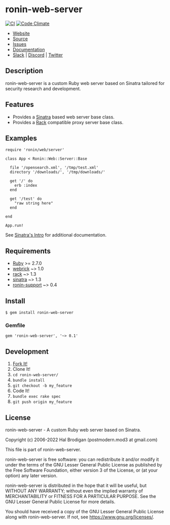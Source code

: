 # ronin-web-server

[![CI](https://github.com/ronin-rb/ronin-web-server/actions/workflows/ruby.yml/badge.svg)](https://github.com/ronin-rb/ronin-web-server/actions/workflows/ruby.yml)
[![Code Climate](https://codeclimate.com/github/ronin-rb/ronin-web-server.svg)](https://codeclimate.com/github/ronin-rb/ronin-web-server)

* [Website](https://ronin-rb.dev/)
* [Source](https://github.com/ronin-rb/ronin-web-server)
* [Issues](https://github.com/ronin-rb/ronin-web-server/issues)
* [Documentation](https://ronin-rb.dev/docs/ronin-web-server/frames)
* [Slack](https://ronin-rb.slack.com) |
  [Discord](https://discord.gg/6WAb3PsVX9) |
  [Twitter](https://twitter.com/ronin_rb)

## Description

ronin-web-server is a custom Ruby web server based on Sinatra tailored for
security research and development.

## Features

* Provides a [Sinatra][sinatra] based web server base class.
* Provides a [Rack][rack] compatible proxy server base class.

## Examples

    require 'ronin/web/server'
    
    class App < Ronin::Web::Server::Base
    
      file '/opensearch.xml', '/tmp/test.xml'
      directory '/downloads/', '/tmp/downloads/'

      get '/' do
        erb :index
      end

      get '/test' do
        "raw string here"
      end
    
    end
    
    App.run!

See [Sinatra's Intro][1] for additional documentation.

[1]: http://sinatrarb.com/intro.html

## Requirements

* [Ruby] >= 2.7.0
* [webrick] ~> 1.0
* [rack] ~> 1.3
* [sinatra] ~> 1.3
* [ronin-support] ~> 0.4

## Install

    $ gem install ronin-web-server

### Gemfile

    gem 'ronin-web-server', '~> 0.1'

## Development

1. [Fork It!](https://github.com/ronin-rb/ronin-web-server/fork)
2. Clone It!
3. `cd ronin-web-server/`
4. `bundle install`
5. `git checkout -b my_feature`
6. Code It!
7. `bundle exec rake spec`
8. `git push origin my_feature`

## License

ronin-web-server - A custom Ruby web server based on Sinatra.

Copyright (c) 2006-2022 Hal Brodigan (postmodern.mod3 at gmail.com)

This file is part of ronin-web-server.

ronin-web-server is free software: you can redistribute it and/or modify
it under the terms of the GNU Lesser General Public License as published
by the Free Software Foundation, either version 3 of the License, or
(at your option) any later version.

ronin-web-server is distributed in the hope that it will be useful,
but WITHOUT ANY WARRANTY; without even the implied warranty of
MERCHANTABILITY or FITNESS FOR A PARTICULAR PURPOSE.  See the
GNU Lesser General Public License for more details.

You should have received a copy of the GNU Lesser General Public License
along with ronin-web-server.  If not, see <https://www.gnu.org/licenses/>.

[Ruby]: https://www.ruby-lang.org
[webrick]: https://github.com/ruby/webrick#readme
[rack]: https://github.com/rack/rack#readme
[sinatra]: https://github.com/sinatra/sinatra#readme
[ronin-support]: https://github.com/ronin-rb/ronin-support#readme
